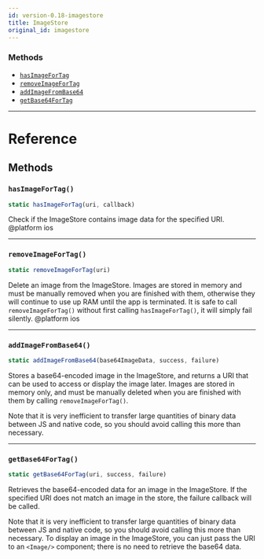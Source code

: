 ```yaml
---
id: version-0.18-imagestore
title: ImageStore
original_id: imagestore
---
```




### Methods

- [`hasImageForTag`](imagestore.md#hasimagefortag)
- [`removeImageForTag`](imagestore.md#removeimagefortag)
- [`addImageFromBase64`](imagestore.md#addimagefrombase64)
- [`getBase64ForTag`](imagestore.md#getbase64fortag)




---

# Reference

## Methods

### `hasImageForTag()`

```javascript
static hasImageForTag(uri, callback)
```


Check if the ImageStore contains image data for the specified URI.
@platform ios




---

### `removeImageForTag()`

```javascript
static removeImageForTag(uri)
```


Delete an image from the ImageStore. Images are stored in memory and
must be manually removed when you are finished with them, otherwise they
will continue to use up RAM until the app is terminated. It is safe to
call `removeImageForTag()` without first calling `hasImageForTag()`, it
will simply fail silently.
@platform ios




---

### `addImageFromBase64()`

```javascript
static addImageFromBase64(base64ImageData, success, failure)
```


Stores a base64-encoded image in the ImageStore, and returns a URI that
can be used to access or display the image later. Images are stored in
memory only, and must be manually deleted when you are finished with
them by calling `removeImageForTag()`.

Note that it is very inefficient to transfer large quantities of binary
data between JS and native code, so you should avoid calling this more
than necessary.




---

### `getBase64ForTag()`

```javascript
static getBase64ForTag(uri, success, failure)
```


Retrieves the base64-encoded data for an image in the ImageStore. If the
specified URI does not match an image in the store, the failure callback
will be called.

Note that it is very inefficient to transfer large quantities of binary
data between JS and native code, so you should avoid calling this more
than necessary. To display an image in the ImageStore, you can just pass
the URI to an `<Image/>` component; there is no need to retrieve the
base64 data.




